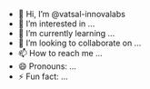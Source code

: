 - 👋 Hi, I’m @vatsal-innovalabs
- 👀 I’m interested in ...
- 🌱 I’m currently learning ...
- 💞️ I’m looking to collaborate on ...
- 📫 How to reach me ...
- 😄 Pronouns: ...
- ⚡ Fun fact: ...

<!---
vatsal-innovalabs/vatsal-innovalabs is a ✨ special ✨ repository because its `README.md` (this file) appears on your GitHub profile.
You can click the Preview link to take a look at your changes.
--->

